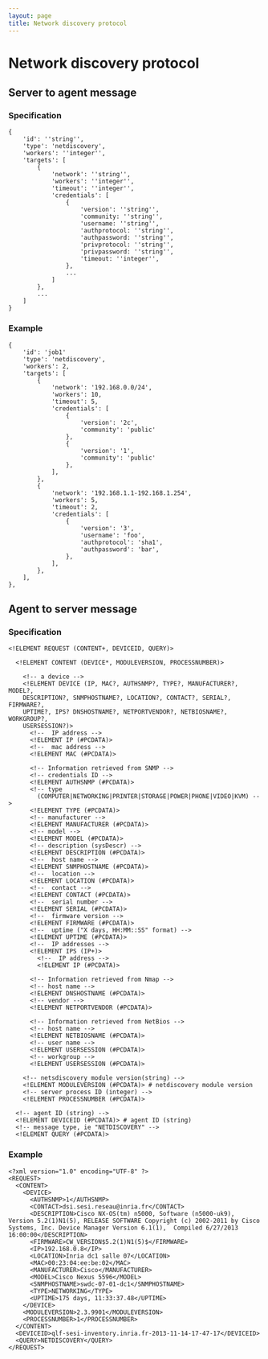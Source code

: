```yaml
---
layout: page
title: Network discovery protocol
---
```


# Network discovery protocol

## Server to agent message

### Specification

    {
        'id': ''string'',
        'type': 'netdiscovery',
        'workers': ''integer'',
        'targets': [
            {
                'network': ''string'',
                'workers': ''integer'',
                'timeout': ''integer'',
                'credentials': [
                    {
                        'version': ''string'',
                        'community: ''string'',
                        'username: ''string'',
                        'authprotocol: ''string'',
                        'authpassword: ''string'',
                        'privprotocol: ''string'',
                        'privpassword: ''string'',
                        'timeout: ''integer'',
                    },
                    ...
                ]
            },
            ...
        ]
    }

### Example

    {
        'id': 'job1'
        'type': 'netdiscovery',
        'workers': 2,
        'targets': [
            {
                'network': '192.168.0.0/24',
                'workers': 10,
                'timeout': 5,
                'credentials': [
                    {
                        'version': '2c',
                        'community': 'public'
                    },
                    {
                        'version': '1',
                        'community': 'public'
                    },
                ],
            },
            {
                'network': '192.168.1.1-192.168.1.254',
                'workers': 5,
                'timeout': 2,
                'credentials': [
                    {
                        'version': '3',
                        'username': 'foo',
                        'authprotocol': 'sha1',
                        'authpassword': 'bar',
                    },
                ],
            },
        ],
    },

## Agent to server message

### Specification

    <!ELEMENT REQUEST (CONTENT+, DEVICEID, QUERY)>

      <!ELEMENT CONTENT (DEVICE*, MODULEVERSION, PROCESSNUMBER)>

        <!-- a device -->
        <!ELEMENT DEVICE (IP, MAC?, AUTHSNMP?, TYPE?, MANUFACTURER?, MODEL?,
        DESCRIPTION?, SNMPHOSTNAME?, LOCATION?, CONTACT?, SERIAL?, FIRMWARE?,
        UPTIME?, IPS? DNSHOSTNAME?, NETPORTVENDOR?, NETBIOSNAME?, WORKGROUP?,
        USERSESSION?)>
          <!--  IP address -->
          <!ELEMENT IP (#PCDATA)>
          <!--  mac address -->
          <!ELEMENT MAC (#PCDATA)>

          <!-- Information retrieved from SNMP -->
          <!-- credentials ID -->
          <!ELEMENT AUTHSNMP (#PCDATA)>
          <!-- type
            (COMPUTER|NETWORKING|PRINTER|STORAGE|POWER|PHONE|VIDEO|KVM) -->
          <!ELEMENT TYPE (#PCDATA)>
          <!-- manufacturer -->
          <!ELEMENT MANUFACTURER (#PCDATA)>
          <!-- model -->
          <!ELEMENT MODEL (#PCDATA)>
          <!-- description (sysDescr) -->
          <!ELEMENT DESCRIPTION (#PCDATA)>
          <!--  host name -->
          <!ELEMENT SNMPHOSTNAME (#PCDATA)>
          <!--  location -->
          <!ELEMENT LOCATION (#PCDATA)>
          <!--  contact -->
          <!ELEMENT CONTACT (#PCDATA)>
          <!--  serial number -->
          <!ELEMENT SERIAL (#PCDATA)>
          <!--  firmware version -->
          <!ELEMENT FIRMWARE (#PCDATA)>
          <!--  uptime ("X days, HH:MM::SS" format) -->
          <!ELEMENT UPTIME (#PCDATA)>
          <!--  IP addresses -->
          <!ELEMENT IPS (IP+)>
            <!--  IP address -->
            <!ELEMENT IP (#PCDATA)>

          <!-- Information retrieved from Nmap -->
          <!-- host name -->
          <!ELEMENT DNSHOSTNAME (#PCDATA)>
          <!-- vendor -->
          <!ELEMENT NETPORTVENDOR (#PCDATA)>

          <!-- Information retrieved from NetBios -->
          <!-- host name -->
          <!ELEMENT NETBIOSNAME (#PCDATA)>
          <!-- user name -->
          <!ELEMENT USERSESSION (#PCDATA)>
          <!-- workgroup -->
          <!ELEMENT USERSESSION (#PCDATA)>

        <!-- netsdiscovery module version(string) -->
        <!ELEMENT MODULEVERSION (#PCDATA)> # netdiscovery module version
        <!-- server process ID (integer) -->
        <!ELEMENT PROCESSNUMBER (#PCDATA)>

      <!-- agent ID (string) -->
      <!ELEMENT DEVICEID (#PCDATA)> # agent ID (string)
      <!-- message type, ie "NETDISCOVERY" -->
      <!ELEMENT QUERY (#PCDATA)>

### Example

    <?xml version="1.0" encoding="UTF-8" ?>
    <REQUEST>
      <CONTENT>
        <DEVICE>
          <AUTHSNMP>1</AUTHSNMP>
          <CONTACT>dsi.sesi.reseau@inria.fr</CONTACT>
          <DESCRIPTION>Cisco NX-OS(tm) n5000, Software (n5000-uk9), Version 5.2(1)N1(5), RELEASE SOFTWARE Copyright (c) 2002-2011 by Cisco Systems, Inc. Device Manager Version 6.1(1),  Compiled 6/27/2013 16:00:00</DESCRIPTION>
          <FIRMWARE>CW_VERSION$5.2(1)N1(5)$</FIRMWARE>
          <IP>192.168.0.8</IP>
          <LOCATION>Inria dc1 salle 07</LOCATION>
          <MAC>00:23:04:ee:be:02</MAC>
          <MANUFACTURER>Cisco</MANUFACTURER>
          <MODEL>Cisco Nexus 5596</MODEL>
          <SNMPHOSTNAME>swdc-07-01-dc1</SNMPHOSTNAME>
          <TYPE>NETWORKING</TYPE>
          <UPTIME>175 days, 11:33:37.48</UPTIME>
        </DEVICE>
        <MODULEVERSION>2.3.9901</MODULEVERSION>
        <PROCESSNUMBER>1</PROCESSNUMBER>
      </CONTENT>
      <DEVICEID>qlf-sesi-inventory.inria.fr-2013-11-14-17-47-17</DEVICEID>
      <QUERY>NETDISCOVERY</QUERY>
    </REQUEST>
